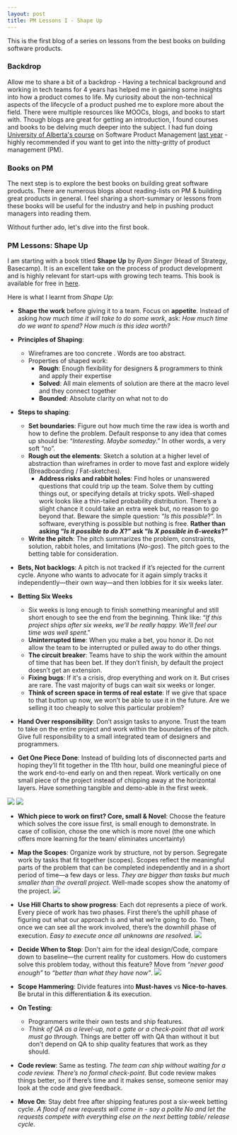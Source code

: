 ```yaml
---
layout: post
title: PM Lessons I - Shape Up
---
```


This is the first blog of a series on lessons from the best books on building software products.

### Backdrop

Allow me to share a bit of a backdrop - Having a technical background and working in tech teams for 4 years has helped me in gaining some insights into how a product comes to life. My curiosity about the non-technical aspects of the lifecycle of a product pushed me to explore more about the field. There were multiple resources like MOOCs, blogs, and books to start with. Though blogs are great for getting an introduction, I found courses and books to be delving much deeper into the subject. I had fun doing [University of Alberta's course](https://www.coursera.org/specializations/product-management) on Software Product Management [last year](https://drive.google.com/file/d/1-P766V8iLysZk6jSX_ULQTJtu1tRxF4j/view?usp=sharing) - highly recommended if you want to get into the nitty-gritty of product management (PM).

### Books on PM
The next step is to explore the best books on building great software products. There are numerous blogs about reading-lists on PM & building great products in general. I feel sharing a short-summary or lessons from these books will be useful for the industry and help in pushing product managers into reading them.

Without further ado, let's dive into the first book.

### PM Lessons: Shape Up
I am starting with a book titled __Shape Up__ by _Ryan Singer_ (Head of Strategy, Basecamp). It is an excellent take on the process of product development and is highly relevant for start-ups with growing tech teams. This book is available for free in [here](https://basecamp.com/shapeup/webbook).

Here is what I learnt from _Shape Up_:

* __Shape the work__ before giving it to a team. Focus on __appetite__. Instead of asking _how much time it will take to do some work_, ask: _How much time do we want to spend? How much is this idea worth?_

* __Principles of Shaping__:
  - Wireframes are too concrete . Words are too abstract.
  - Properties of shaped work:
    - __Rough__: Enough flexibility for designers & programmers to think and apply their expertise
    - __Solved__: All main elements of solution are there at the macro level and they connect together
    - __Bounded__: Absolute clarity on what not to do

* __Steps to shaping__:
  - __Set boundaries__: Figure out how much time the raw idea is worth and how to define the problem. Default response to any idea that comes up should be: “_Interesting. Maybe someday_.” In other words, a very soft “no”.
  - __Rough out the elements__: Sketch a solution at a higher level of abstraction than wireframes in order to move fast and explore widely (Breadboarding / Fat-sketches).
    - __Address risks and rabbit holes__: Find holes or unanswered questions that could trip up the team. Solve them by cutting things out, or specifying details at tricky spots. Well-shaped work looks like a thin-tailed probability distribution. There’s a slight chance it could take an extra week but, no reason to go beyond that. Beware the simple question: “_Is this possible_?”. In software, everything is possible but nothing is free. __Rather than asking “_Is it possible to do X_?” ask “_Is X possible in 6-weeks_?”__
  - __Write the pitch__: The pitch summarizes the problem, constraints, solution, rabbit holes, and limitations (_No-gos_). The pitch goes to the betting table for consideration.

* __Bets, Not backlogs__: A pitch is not tracked if it’s rejected for the current cycle.  Anyone who wants to advocate for it again simply tracks it independently—their own way—and then lobbies for it six weeks later.

* __Betting Six Weeks__
  - Six weeks is long enough to finish something meaningful and still short enough to see the end from the beginning. Think like: “_If this project ships after six weeks, we’ll be really happy. We’ll feel our time was well spent_.”
  - __Uninterrupted time__: When you make a bet, you honor it. Do not allow the team to be interrupted or pulled away to do other things.
  - __The circuit breaker__: Teams have to ship the work within the amount of time that has been bet. If they don’t finish, by default the project doesn’t get an extension.
  - __Fixing bugs__: If it's a crisis, drop everything and work on it. But crises are rare. The vast majority of bugs can wait six weeks or longer.
  - __Think of screen space in terms of real estate__: If we give that space to that button up now, we won’t be able to use it in the future. Are we selling it too cheaply to solve this particular problem?

* __Hand Over responsibility__: Don’t assign tasks to anyone. Trust the team to take on the entire project and work within the boundaries of the pitch. Give full responsibility to a small integrated team of designers and programmers.

* __Get One Piece Done__: Instead of building lots of disconnected parts and hoping they’ll fit together in the 11th hour,  build one meaningful piece of the work end-to-end early on and then repeat. Work vertically on one small piece of the project instead of chipping away at the horizontal layers. Have something tangible and demo-able in the first week.

![](https://basecamp.com/assets/books/shapeup/3.2/back-end_only-e8b9580807d4b4b50a31627b20d37c1dcf90c55b1f0cc20d5ab88f25888b6bf6.png)
![](https://basecamp.com/assets/books/shapeup/3.2/one_slice-4cbcdda1a5cdc1b2bdc9bf7bd023cc0c5af666c5857c6e7d32650d9229a81cf0.png)

* __Which piece to work on first? Core, small & Novel__: Choose the feature which solves the core issue first, is small enough to demonstrate. In case of collision, chose the one which is more novel (the one which offers more learning for the team/ eliminates uncertainty)

* __Map the Scopes__: Organize work by structure, not by person. Segregate work by tasks that fit together (scopes). Scopes reflect the meaningful parts of the problem that can be completed independently and in a short period of time—a few days or less. _They are bigger than tasks but much smaller than the overall project_. Well-made scopes show the anatomy of the project.
![](https://basecamp.com/assets/books/shapeup/3.3/drafts_6-a511456472dd9b348e6fc314781a8e6c91e7ae942eed0779036539bf27bbb530.png)

* __Use Hill Charts to show progress__: Each dot represents a piece of work. Every piece of work has two phases. First there’s the uphill phase of figuring out what our approach is and what we’re going to do. Then, once we can see all the work involved, there’s the downhill phase of execution. _Easy to execute once all unknowns are resolved_.
![](https://basecamp.com/assets/books/shapeup/3.4/snapshots-acc8efc1f87284428ed51816961e7f6f40141ff29cf1103c3d0002e73b0da497.png)

* __Decide When to Stop__: Don't aim for the ideal design/Code, compare down to baseline—the current reality for customers. How do customers solve this problem today, without this feature? Move from _“never good enough”_ to _“better than what they have now”_.
![](https://basecamp.com/assets/books/shapeup/3.5/compare_to_baseline-ff521686dc8ea60cb9587d072409f5ee8bba79ca269e0fb04963b930699fb62d.jpg)

* __Scope Hammering__: Divide features into __Must-haves__ vs __Nice-to-haves__. Be brutal in this differentiation & its execution.

* __On Testing__:
  - Programmers write their own tests and ship features.
  - _Think of QA as a level-up, not a gate or a check-point that all work must go through_. Things are better off with QA than without it but don’t depend on QA to ship quality features that work as they should.

* __Code review__: Same as testing. _The team can ship without waiting for a code review. There’s no formal check-point_. But code review makes things better, so if there’s time and it makes sense, someone senior may look at the code and give feedback.

* __Move On__: Stay debt free after shipping features post a six-week betting cycle. _A flood of new requests will come in - say a polite No and let the requests compete with everything else on the next betting table/ release cycle_.
